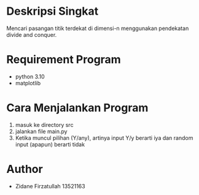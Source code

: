 # Deskripsi Singkat

Mencari pasangan titik terdekat di dimensi-n menggunakan pendekatan divide and conquer.

# Requirement Program

- python 3.10
- matplotlib

# Cara Menjalankan Program

1. masuk ke directory src
2. jalankan file main.py
3. Ketika muncul pilihan (Y/any), artinya input Y/y berarti iya dan random input (apapun) berarti tidak

# Author

- Zidane Firzatullah 13521163
